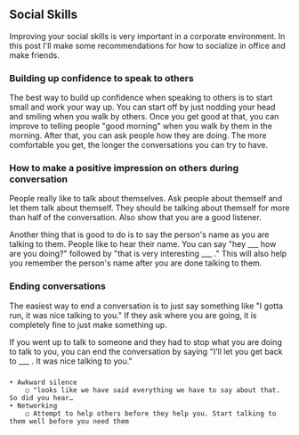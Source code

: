 ## Social Skills
Improving your social skills is very important in a corporate environment. In this post I'll make some recommendations for how to socialize in office and make friends.

### Building up confidence to speak to others
The best way to build up confidence when speaking to others is to start small and work your way up. You can start off by just nodding your head and smiling when you walk by others. Once you get good at that, you can improve to telling people "good morning" when you walk by them in the morning. After that, you can ask people how they are doing. The more comfortable you get, the longer the conversations you can try to have.

### How to make a positive impression on others during conversation
People really like to talk about themselves. Ask people about themself and let them talk about themself. They should be talking about themself for more than half of the conversation. Also show that you are a good listener.

Another thing that is good to do is to say the person's name as you are talking to them. People like to hear their name. You can say "hey ___ how are you doing?" followed by "that is very interesting ___ ." This will also help you remember the person's name after you are done talking to them.

### Ending conversations
The easiest way to end a conversation is to just say something like "I gotta run, it was nice talking to you." If they ask where you are going, it is completely fine to just make something up.

If you went up to talk to someone and they had to stop what you are doing to talk to you, you can end the conversation by saying "I'll let you get back to ___ . It was nice talking to you."

###

	• Awkward silence
		○ "looks like we have said everything we have to say about that. So did you hear…
	• Networking
		○ Attempt to help others before they help you. Start talking to them well before you need them
